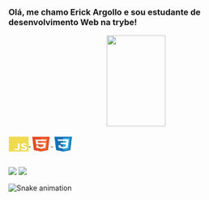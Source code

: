 ### Olá, me chamo Erick Argollo e sou estudante de desenvolvimento Web na trybe!

<div align="center">
  <a href="https://github.com/ErickArgollo">
  <img height="180em" width="48%" src="https://github-readme-stats.vercel.app/api?username=ErickArgollo&show_icons=true&theme=tokyonight&include_all_commits=true&count_private=true"/>
  
</div>

  </div>
  
<div style="display: inline_block"><br>
 <img align="center" alt="Erick-Js" height="30" width="40" src="https://raw.githubusercontent.com/devicons/devicon/master/icons/javascript/javascript-plain.svg">
 <img align="center" alt="Erick-HTML" height="30" width="40" src="https://raw.githubusercontent.com/devicons/devicon/master/icons/html5/html5-original.svg">
 <img align="center" alt="Erick-CSS" height="30" width="40" src="https://raw.githubusercontent.com/devicons/devicon/master/icons/css3/css3-original.svg">
 
</div>

##

<div> 
  
  <a href = "https://mail.google.com/mail/u/1/#inbox?compose=GTvVlcSMVVzxXmWlcLvqwQnKlPFtwDvsSdkjTHQvDtvQRNtkRvzttHkxpRbjjHpTNZvlcwrbMBjNq"><img src="https://img.shields.io/badge/-Gmail-%23333?style=for-the-badge&logo=gmail&logoColor=white" target="_blank"></a>
  <a href = "https://www.linkedin.com/in/erick-argollo"> <img src="https://img.shields.io/badge/-LinkedIn-%230077B5?style=for-the-badge&logo=linkedin&logoColor=white" target="_blank"></a> 
 
  ![Snake animation](https://github.com/ErickArgollo/ErickArgollo/blob/output/github-contribution-grid-snake.svg)
 
</div>

